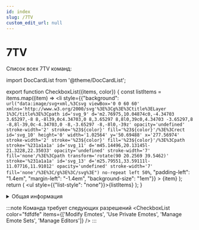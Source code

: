 ```yaml
---
id: index
slug: /7TV
custom_edit_url: null
---
```


# 7TV

Список всех 7TV команд:

import DocCardList from '@theme/DocCardList';

<DocCardList />

export function CheckboxList({items, color}) {
    const listItems = items.map((item) =>
        <li
            style={{"background": `url("data:image/svg+xml,%3Csvg viewBox='0 0 60 60' xmlns='http://www.w3.org/2000/svg'%3E%3Cg%3E%3Ctitle%3ELayer 1%3C/title%3E%3Cpath id='svg_9' d='m2.76975,10.04874c0,-4.34703 3.65297,-8 8,-8l39,0c4.34703,0 8,3.65297 8,8l0,39c0,4.34703 -3.65297,8 -8,8l-39,0c-4.34703,0 -8,-3.65297 -8,-8l0,-39z' opacity='undefined' stroke-width='2' stroke='%23${color}' fill='%23${color}'/%3E%3Crect id='svg_10' height='0' width='1.02564' y='50.69488' x='277.56974' stroke-width='2' stroke='%23${color}' fill='%23${color}'/%3E%3Cpath stroke='%231a1a1a' id='svg_11' d='m45.14496,20.13145l-21.3228,22.35033' opacity='undefined' stroke-width='7' fill='none'/%3E%3Cpath transform='rotate(90 20.2569 39.5462)' stroke='%231a1a1a' id='svg_13' d='m25.79551,33.59111l-11.07716,11.91012' opacity='undefined' stroke-width='7' fill='none'/%3E%3C/g%3E%3C/svg%3E") no-repeat left 50%`, "padding-left": "1.4em", "margin-left": "-1.4em", "background-size": "1em"}}
        >
            {item}
        </li>
    );
    return (
        <ul style={{"list-style": "none"}}>{listItems}</ul>
    );
}

<details>
  <summary>Общая информация</summary>
  <ul>
    <li><b>Название:</b> 7add</li>
    <li><b>Элиасы:</b> 7del, 7alias, 7editor, 7set, 7origin</li>
    <li><b>Кулдаун:</b> общий 5 секунд</li>
    <li><a href="https://github.com/Relanit/ModBoty/blob/master/ModBoty/cogs/seven_tv.py"><b>Исходный код</b></a></li>
  </ul>
</details>

:::note Команда требует следующих разрешений
<CheckboxList color="fdfdfe" items={['Modify Emotes', 'Use Private Emotes', 'Manage Emote Sets', 'Manage Editors']} />
:::